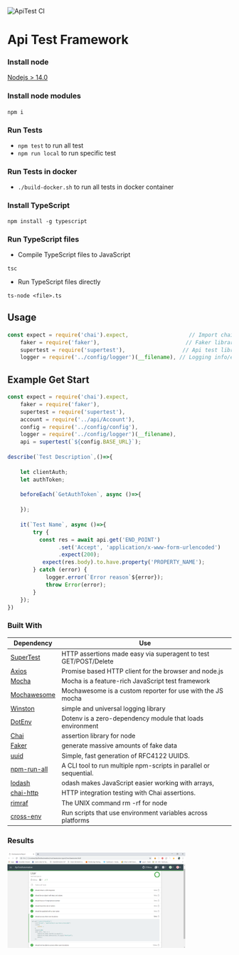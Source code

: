 ![ApiTest CI](https://github.com/dipjyotimetia/ApiTestAutomation/workflows/ApiTest%20CI/badge.svg?branch=master)  

# Api Test Framework

### Install node  
[Nodejs > 14.0](https://nodejs.org/en/)

### Install node modules  
``npm i``

### Run Tests  
* ``npm test`` to run all test  
* ``npm run local`` to run specific test

### Run Tests in docker
* ``./build-docker.sh`` to run all tests in docker container

### Install TypeScript
```
npm install -g typescript
```

### Run TypeScript files
* Compile TypeScript files to JavaScript
```
tsc
```
* Run TypeScript files directly
```
ts-node <file>.ts
```

## Usage  
```javascript
const expect = require('chai').expect,                   // Import chai for assertions
    faker = require('faker'),                           // Faker library to generate fake data
    supertest = require('supertest'),                  // Api test library
    logger = require('../config/logger')(__filename), // Logging info/errors
```
## Example Get Start
```javascript
const expect = require('chai').expect,
    faker = require('faker'),
    supertest = require('supertest'),
    account = require('../api/Account'),
    config = require('../config/config'),
    logger = require('../config/logger')(__filename),
    api = supertest(`${config.BASE_URL}`);

describe(`Test Description`,()=>{

    let clientAuth;
    let authToken;

    beforeEach(`GetAuthToken`, async ()=>{
         
    });

    it(`Test Name`, async ()=>{
        try {
          const res = await api.get('END_POINT')
                .set('Accept', 'application/x-www-form-urlencoded')
                .expect(200);
           expect(res.body).to.have.property('PROPERTY_NAME');     
        } catch (error) {
            logger.error(`Error reason`${error});
            throw Error(error);
        }
    });
})

```
### Built With  

| **Dependency**                                                                    | **Use**                                                          |
| --------------------------------------------------------------------------------- | ---------------------------------------------------------------- |
| [SuperTest](https://github.com/visionmedia/supertest/blob/master/README.md)       | HTTP assertions made easy via superagent to test GET/POST/Delete |
| [Axios](https://github.com/axios/axios/blob/master/README.md)                     | Promise based HTTP client for the browser and node.js            |
| [Mocha](https://mochajs.org/)                                                     | Mocha is a feature-rich JavaScript test framework                |
| [Mochawesome](https://github.com/adamgruber/mochawesome/blob/master/README.md)    | Mochawesome is a custom reporter for use with the JS mocha       |
| [Winston](https://github.com/winstonjs/winston/blob/master/README.md)             | simple and universal logging library                             |
| [DotEnv](https://www.npmjs.com/package/dotenv)                                    | Dotenv is a zero-dependency module that loads environment        |
| [Chai](https://www.chaijs.com/)                                                   | assertion library for node                                       |
| [Faker](https://www.npmjs.com/package/faker)                                      | generate massive amounts of fake data                            |
| [uuid](https://github.com/kelektiv/node-uuid#readme)                              | Simple, fast generation of RFC4122 UUIDS.                        |
| [npm-run-all](https://github.com/mysticatea/npm-run-all)                          | A CLI tool to run multiple npm-scripts in parallel or sequential.|
| [lodash](https://lodash.com/)                                                     | odash makes JavaScript easier working with arrays,               |
| [chai-http](https://github.com/chaijs/chai-http#readme)                           | HTTP integration testing with Chai assertions.                   |
| [rimraf](https://github.com/isaacs/rimraf#readme)                                 | The UNIX command rm -rf for node                                 |
| [cross-env](https://github.com/kentcdodds/cross-env#readme)                       | Run scripts that use environment variables across platforms      |

### Results  
<img src="https://github.com/dipjyotimetia/screenshots/blob/master/api/result.png" width="400">
